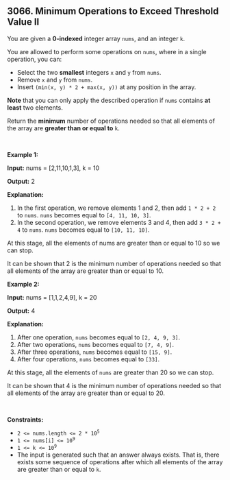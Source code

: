 <h2>3066. Minimum Operations to Exceed Threshold Value II</h2>

<p>You are given a <strong>0-indexed</strong> integer array <code>nums</code>, and an integer <code>k</code>.</p>

<p>You are allowed to perform some operations on <code>nums</code>, where in a single operation, you can:</p>

<ul>
	<li>Select the two <strong>smallest</strong> integers <code>x</code> and <code>y</code> from <code>nums</code>.</li>
	<li>Remove <code>x</code> and <code>y</code> from <code>nums</code>.</li>
	<li>Insert <code>(min(x, y) * 2 + max(x, y))</code> at any position in the array.</li>
</ul>

<p><strong>Note</strong> that you can only apply the described operation if <code>nums</code> contains <strong>at least</strong> two elements.</p>

<p>Return the <strong>minimum</strong> number of operations needed so that all elements of the array are <strong>greater than or equal to</strong> <code>k</code>.</p>

<p>&nbsp;</p>
<p><strong class="example">Example 1:</strong></p>

<div class="example-block">
<p><strong>Input:</strong> <span class="example-io">nums = [2,11,10,1,3], k = 10</span></p>

<p><strong>Output:</strong> <span class="example-io">2</span></p>

<p><strong>Explanation:</strong></p>

<ol>
	<li>In the first operation, we remove elements 1 and 2, then add <code>1 * 2 + 2</code> to <code>nums</code>. <code>nums</code> becomes equal to <code>[4, 11, 10, 3]</code>.</li>
	<li>In the second operation, we remove elements 3 and 4, then add <code>3 * 2 + 4</code> to <code>nums</code>. <code>nums</code> becomes equal to <code>[10, 11, 10]</code>.</li>
</ol>

<p>At this stage, all the elements of nums are greater than or equal to 10 so we can stop.&nbsp;</p>

<p>It can be shown that 2 is the minimum number of operations needed so that all elements of the array are greater than or equal to 10.</p>
</div>

<p><strong class="example">Example 2:</strong></p>

<div class="example-block">
<p><strong>Input:</strong> <span class="example-io">nums = [1,1,2,4,9], k = 20</span></p>

<p><strong>Output:</strong> <span class="example-io">4</span></p>

<p><strong>Explanation:</strong></p>

<ol>
	<li>After one operation, <code>nums</code> becomes equal to <code>[2, 4, 9, 3]</code>.&nbsp;</li>
	<li>After two operations, <code>nums</code> becomes equal to <code>[7, 4, 9]</code>.&nbsp;</li>
	<li>After three operations, <code>nums</code> becomes equal to <code>[15, 9]</code>.&nbsp;</li>
	<li>After four operations, <code>nums</code> becomes equal to <code>[33]</code>.</li>
</ol>

<p>At this stage, all the elements of <code>nums</code> are greater than 20 so we can stop.&nbsp;</p>

<p>It can be shown that 4 is the minimum number of operations needed so that all elements of the array are greater than or equal to 20.</p>
</div>

<p>&nbsp;</p>
<p><strong>Constraints:</strong></p>

<ul>
	<li><code>2 &lt;= nums.length &lt;= 2 * 10<sup>5</sup></code></li>
	<li><code>1 &lt;= nums[i] &lt;= 10<sup>9</sup></code></li>
	<li><code>1 &lt;= k &lt;= 10<sup>9</sup></code></li>
	<li>The input is generated such that an answer always exists. That is, there exists some sequence of operations after which all elements of the array are greater than or equal to <code>k</code>.</li>
</ul>